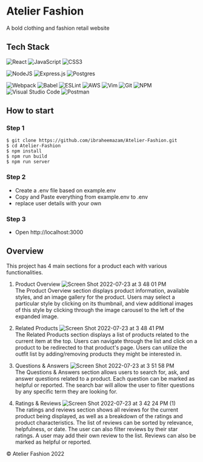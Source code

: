 # Atelier Fashion
A bold clothing and fashion retail website


## Tech Stack

![React](https://img.shields.io/badge/react-%2320232a.svg?style=for-the-badge&logo=react&logoColor=%2361DAFB)
![JavaScript](https://img.shields.io/badge/JavaScript-323330?style=for-the-badge&logo=javascript&logoColor=F7DF1E) 
![CSS3](https://img.shields.io/badge/css3-%231572B6.svg?style=for-the-badge&logo=css3&logoColor=white)

![NodeJS](https://img.shields.io/badge/node.js-6DA55F?style=for-the-badge&logo=node.js&logoColor=white)
![Express.js](https://img.shields.io/badge/Express.js-000000?style=for-the-badge&logo=express&logoColor=white)
![Postgres](https://img.shields.io/badge/postgres-%23316192.svg?style=for-the-badge&logo=postgresql&logoColor=white)


![Webpack](https://img.shields.io/badge/webpack-%238DD6F9.svg?style=for-the-badge&logo=webpack&logoColor=black) 
![Babel](https://img.shields.io/badge/Babel-F9DC3e?style=for-the-badge&logo=babel&logoColor=black) 
![ESLint](https://img.shields.io/badge/ESLint-4B3263?style=for-the-badge&logo=eslint&logoColor=white)
![AWS](https://img.shields.io/badge/AWS-%23FF9900.svg?style=for-the-badge&logo=amazon-aws&logoColor=white) 
![Vim](https://img.shields.io/badge/VIM-%2311AB00.svg?style=for-the-badge&logo=vim&logoColor=white) 
![Git](https://img.shields.io/badge/git-%23F05033.svg?style=for-the-badge&logo=git&logoColor=white) 
![NPM](https://img.shields.io/badge/NPM-%23000000.svg?style=for-the-badge&logo=npm&logoColor=white) 
![Visual Studio Code](https://img.shields.io/badge/Visual_Studio_Code-0078D4?style=for-the-badge&logo=visual%20studio%20code&logoColor=white)
![Postman](https://img.shields.io/badge/Postman-FF6C37?style=for-the-badge&logo=Postman&logoColor=white)


## How to start

### Step 1
```
$ git clone https://github.com/ibraheemazam/Atelier-Fashion.git
$ cd Atelier-Fashion
$ npm install
$ npm run build
$ npm run server
```
### Step 2
- Create a .env file based on example.env
- Copy and Paste everything from example.env to .env
- replace user details with your own

### Step 3
- Open http://localhost:3000


## Overview
This project has 4 main sections for a product each with various functionalities.
1. Product Overview
  ![Screen Shot 2022-07-23 at 3 48 01 PM](https://user-images.githubusercontent.com/20650665/207993230-649b0cb7-bfed-45a7-ae4a-56ea2cf4d112.png)
  <br>The Product Overview section displays product information, available styles, and an image gallery for the product. Users may select a particular style by clicking on its thumbnail, and view additional images of this style by clicking through the image carousel to the left of the expanded image.
  
2. Related Products
![Screen Shot 2022-07-23 at 3 48 41 PM](https://user-images.githubusercontent.com/20650665/207993311-ad4d0550-598d-402a-9c29-78b62ab68d68.png)
  <br>The Related Products section displays a list of products related to the current item at the top. Users can navigate through the list and click on a product to be redirected to that product's page. Users can utilize the outfit list by adding/removing products they might be interested in.

3. Questions & Answers
![Screen Shot 2022-07-23 at 3 51 58 PM](https://user-images.githubusercontent.com/20650665/207993406-5c12d799-158a-45e7-9bf3-ecc769fc0e48.png)
  <br>The Questions & Answers section allows users to search for, ask, and answer questions related to a product. Each question can be marked as helpful or reported. The search bar will allow the user to filter questions by any specific term they are looking for.

4. Ratings & Reviews
![Screen Shot 2022-07-23 at 3 42 24 PM (1)](https://user-images.githubusercontent.com/20650665/207993515-339f3346-7e5f-4e90-96a7-53a9e582fcaf.png)
  <br>The ratings and reviews section shows all reviews for the current product being displayed, as well as a breakdown of the ratings and product characteristics. The list of reviews can be sorted by relevance, helpfulness, or date. The user can also filter reviews by their star ratings. A user may add their own review to the list. Reviews can also be marked as helpful or reported.


© Atelier Fashion 2022  
